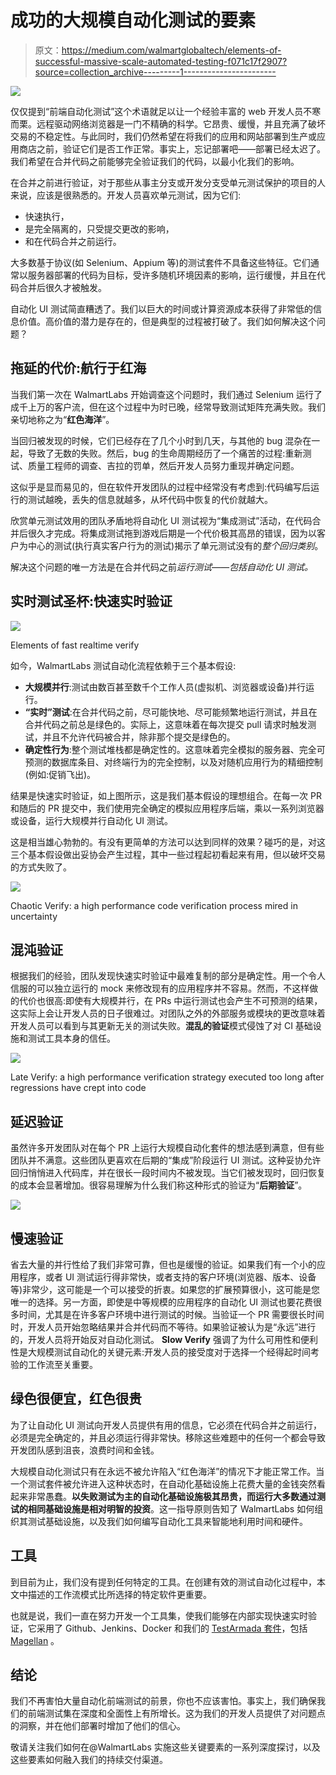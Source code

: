 # 成功的大规模自动化测试的要素

> 原文：<https://medium.com/walmartglobaltech/elements-of-successful-massive-scale-automated-testing-f071c17f2907?source=collection_archive---------1----------------------->

![](img/b55e7ac7646a53a7073d8a8b57042959.png)

仅仅提到“前端自动化测试”这个术语就足以让一个经验丰富的 web 开发人员不寒而栗。远程驱动网络浏览器是一门不精确的科学。它昂贵、缓慢，并且充满了破坏交易的不稳定性。与此同时，我们仍然希望在将我们的应用和网站部署到生产或应用商店之前，验证它们是否工作正常。事实上，忘记部署吧——部署已经太迟了。我们希望在合并代码之前能够完全验证我们的代码，以最小化我们的影响。

在合并之前进行验证，对于那些从事主分支或开发分支受单元测试保护的项目的人来说，应该是很熟悉的。开发人员喜欢单元测试，因为它们:

*   快速执行，
*   是完全隔离的，只受提交更改的影响，
*   和在代码合并之前运行。

大多数基于协议(如 Selenium、Appium 等)的测试套件不具备这些特征。它们通常以服务器部署的代码为目标，受许多随机环境因素的影响，运行缓慢，并且在代码合并后很久才被触发。

自动化 UI 测试简直糟透了。我们以巨大的时间或计算资源成本获得了非常低的信息价值。高价值的潜力是存在的，但是典型的过程被打破了。我们如何解决这个问题？

## 拖延的代价:航行于红海

当我们第一次在 WalmartLabs 开始调查这个问题时，我们通过 Selenium 运行了成千上万的客户流，但在这个过程中为时已晚，经常导致测试矩阵充满失败。我们亲切地称之为“**红色海洋**”。

当回归被发现的时候，它们已经存在了几个小时到几天，与其他的 bug 混杂在一起，导致了无数的失败。然后，bug 的生命周期经历了一个痛苦的过程:重新测试、质量工程师的调查、吉拉的罚单，然后开发人员努力重现并确定问题。

这似乎是显而易见的，但在软件开发团队的过程中经常没有考虑到:代码编写后运行的测试越晚，丢失的信息就越多，从坏代码中恢复的代价就越大。

欣赏单元测试效用的团队矛盾地将自动化 UI 测试视为“集成测试”活动，在代码合并后很久才完成。将集成测试拖到游戏后期是一个代价极其高昂的错误，因为以客户为中心的测试(执行真实客户行为的测试)揭示了单元测试没有的*整个回归类别*。

解决这个问题的唯一方法是在合并代码之前*运行测试——包括自动化 UI 测试。*

## 实时测试圣杯:快速实时验证

![](img/e07cd9fc571d5a2ba727315589ef59be.png)

Elements of fast realtime verify

如今，WalmartLabs 测试自动化流程依赖于三个基本假设:

*   **大规模并行**:测试由数百甚至数千个工作人员(虚拟机、浏览器或设备)并行运行。
*   **“实时”测试**:在合并代码之前，尽可能快地、尽可能频繁地运行测试，并且在合并代码之前总是绿色的。实际上，这意味着在每次提交 pull 请求时触发测试，并且不允许代码被合并，除非那个提交是绿色的。
*   **确定性行为**:整个测试堆栈都是确定性的。这意味着完全模拟的服务器、完全可预测的数据库条目、对终端行为的完全控制，以及对随机应用行为的精细控制(例如:促销飞出)。

结果是快速实时验证，如上图所示，这是我们基本假设的理想组合。在每一次 PR 和随后的 PR 提交中，我们使用完全确定的模拟应用程序后端，乘以一系列浏览器或设备，运行大规模并行自动化 UI 测试。

这是相当雄心勃勃的。有没有更简单的方法可以达到同样的效果？碰巧的是，对这三个基本假设做出妥协会产生过程，其中一些过程起初看起来有用，但以破坏交易的方式失败了。

![](img/764e6daca6d2146109a017d4734a7077.png)

Chaotic Verify: a high performance code verification process mired in uncertainty

## 混沌验证

根据我们的经验，团队发现快速实时验证中最难复制的部分是确定性。用一个令人信服的可以独立运行的 mock 来修改现有的应用程序并不容易。然而，不这样做的代价也很高:即使有大规模并行，在 PRs 中运行测试也会产生不可预测的结果，这实际上会让开发人员的日子很难过。对团队之外的外部服务或模块的更改意味着开发人员可以看到与其更新无关的测试失败。**混乱的验证**模式侵蚀了对 CI 基础设施和测试工具本身的信任。

![](img/b81422b922d75ffa73197ea80201e7e7.png)

Late Verify: a high performance verification strategy executed too long after regressions have crept into code

## 延迟验证

虽然许多开发团队对在每个 PR 上运行大规模自动化套件的想法感到满意，但有些团队并不满意。这些团队更喜欢在后期的“集成”阶段运行 UI 测试。这种妥协允许回归悄悄进入代码库，并在很长一段时间内不被发现。当它们被发现时，回归恢复的成本会显著增加。很容易理解为什么我们称这种形式的验证为“**后期验证**”。

![](img/fd272eec121d976f4a7135dee76916e8.png)

## 慢速验证

省去大量的并行性给了我们非常可靠，但也是缓慢的验证。如果我们有一个小的应用程序，或者 UI 测试运行得非常快，或者支持的客户环境(浏览器、版本、设备等)非常少，这可能是一个可以接受的折衷。如果您的扩展预算很小，这可能是您唯一的选择。另一方面，即使是中等规模的应用程序的自动化 UI 测试也要花费很多时间，尤其是在许多客户环境中进行测试的时候。当验证一个 PR 需要很长时间时，开发人员开始忽略结果并合并代码而不等待。如果验证被认为是“永远”进行的，开发人员将开始反对自动化测试。 **Slow Verify** 强调了为什么可用性和便利性是大规模测试自动化的关键元素:开发人员的接受度对于选择一个经得起时间考验的工作流至关重要。

## 绿色很便宜，红色很贵

为了让自动化 UI 测试向开发人员提供有用的信息，它必须在代码合并之前运行，必须是完全确定的，并且必须运行得非常快。移除这些难题中的任何一个都会导致开发团队感到沮丧，浪费时间和金钱。

大规模自动化测试只有在永远不被允许陷入“红色海洋”的情况下才能正常工作。当一个测试套件被允许进入这种状态时，在自动化基础设施上花费大量的金钱突然看起来非常愚蠢。**以失败测试为主的自动化基础设施极其昂贵，而运行大多数通过测试的相同基础设施是相对明智的投资**。这一指导原则告知了 WalmartLabs 如何组织其测试基础设施，以及我们如何编写自动化工具来智能地利用时间和硬件。

## 工具

到目前为止，我们没有提到任何特定的工具。在创建有效的测试自动化过程中，本文中描述的工作流模式比所选择的特定软件更重要。

也就是说，我们一直在努力开发一个工具集，使我们能够在内部实现快速实时验证，它采用了 Github、Jenkins、Docker 和我们的 [TestArmada 套件](https://github.com/TestArmada)，包括 [Magellan](https://github.com/TestArmada/magellan) 。

## 结论

我们不再害怕大量自动化前端测试的前景，你也不应该害怕。事实上，我们确保我们的前端测试集在深度和全面性上有所增长。这为我们的开发人员提供了对问题点的洞察，并在他们部署时增加了他们的信心。

敬请关注我们如何在@WalmartLabs 实施这些关键要素的一系列深度探讨，以及这些要素如何融入我们的持续交付渠道。
